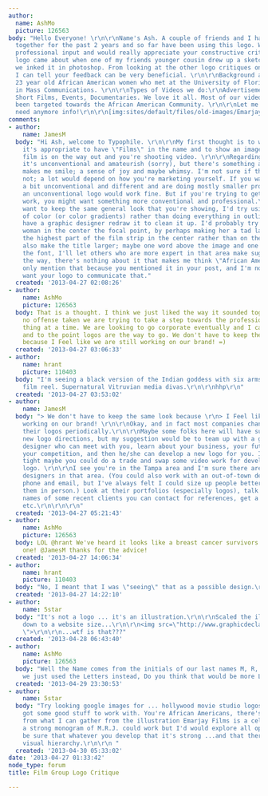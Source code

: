 ```yaml
---
author:
  name: AshMo
  picture: 126563
body: "Hello Everyone! \r\n\r\nName's Ash. A couple of friends and I have been working
  together for the past 2 years and so far have been using this logo. We wanted some
  professional input and would really appreciate your constructive criticism. This
  logo came about when one of my friends younger cousin drew up a sketched logo and
  we inked it in photoshop. From looking at the other logo critiques on this forum
  I can tell your feedback can be very beneficial. \r\n\r\nBackground about the group:\r\nThree
  23 year old African American women who met at the University of Florida while majoring
  in Mass Communications. \r\n\r\nTypes of Videos we do:\r\nAdvertisements, Weddings,
  Short Films, Events, Documentaries. We love it all. Most of our videos so far have
  been targeted towards the African American Community. \r\n\r\nLet me know if you
  need anymore info!\r\n\r\n[img:sites/default/files/old-images/Emarjaylogotransparent_6167.png]"
comments:
- author:
    name: JamesM
  body: "Hi Ash, welcome to Typophile. \r\n\r\nMy first thought is to wonder whether
    it's appropriate to have \"Films\" in the name and to show an image of film, since
    film is on the way out and you're shooting video. \r\n\r\nRegarding the logo itself,
    it's unconventional and amateurish (sorry), but there's something about it that
    makes me smile; a sense of joy and maybe whimsy. I'm not sure if that's good or
    not; a lot would depend on how you're marketing yourself. If you want to look
    a bit unconventional and different and are doing mostly smaller projects, maybe
    an unconventional logo would work fine. But if you're trying to get corporate
    work, you might want something more conventional and professional.\r\n\r\nIf you
    want to keep the same general look that you're showing, I'd try using solid areas
    of color (or color gradients) rather than doing everything in outline, and I'd
    have a graphic designer redraw it to clean it up. I'd probably try to make the
    woman in the center the focal point, by perhaps making her a tad larger and making
    the highest part of the film strip in the center rather than on the left. I'd
    also make the title larger; maybe one word above the image and one below. Regarding
    the font, I'll let others who are more expert in that area make suggestions. \r\n\r\nBy
    the way, there's nothing about it that makes me think \"African American\". I
    only mention that because you mentioned it in your post, and I'm not sure if you
    want your logo to communicate that."
  created: '2013-04-27 02:08:26'
- author:
    name: AshMo
    picture: 126563
  body: That is a thought. I think we just liked the way it sounded together. And
    no offense taken we are trying to take a step towards the professional world one
    thing at a time. We are looking to go corporate eventually and I can tell simple
    and to the point logos are the way to go. We don't have to keep the same look
    because I Feel like we are still working on our brand! =)
  created: '2013-04-27 03:06:33'
- author:
    name: hrant
    picture: 110403
  body: "I'm seeing a black version of the Indian goddess with six arms, inside a
    film reel. Supernatural Vitruvian media divas.\r\n\r\nhhp\r\n"
  created: '2013-04-27 03:53:02'
- author:
    name: JamesM
  body: "> We don't have to keep the same look because \r\n> I Feel like we are still
    working on our brand! \r\n\r\nOkay, and in fact most companies change or update
    their logos periodically.\r\n\r\nMaybe some folks here will have suggestions for
    new logo directions, but my suggestion would be to team up with a good graphic
    designer who can meet with you, learn about your business, your future goals,
    your competition, and then he/she can develop a new logo for you. If money is
    tight maybe you could do a trade and swap some video work for developing a new
    logo. \r\n\r\nI see you're in the Tampa area and I'm sure there are numerous good
    designers in that area. (You could also work with an out-of-town designer via
    phone and email, but I've always felt I could size up people better when I meet
    them in person.) Look at their portfolios (especially logos), talk to them, get
    names of some recent clients you can contact for references, get a written estimate,
    etc.\r\n\r\n\r\n"
  created: '2013-04-27 05:21:43'
- author:
    name: AshMo
    picture: 126563
  body: LOL @hrant We've heard it looks like a breast cancer survivors but not that
    one! @JamesM thanks for the advice!
  created: '2013-04-27 14:06:34'
- author:
    name: hrant
    picture: 110403
  body: "No, I meant that I was \"seeing\" that as a possible design.\r\n\r\nhhp\r\n"
  created: '2013-04-27 14:22:10'
- author:
    name: 5star
  body: "It's not a logo ... it's an illustration.\r\n\r\nScaled the illustration
    down to a website size...\r\n\r\n<img src=\"http://www.graphicdeclaration.com/images/typophilecrit_ef.jpg
    \">\r\n\r\n...wtf is that???"
  created: '2013-04-28 06:43:40'
- author:
    name: AshMo
    picture: 126563
  body: "Well the Name comes from the initials of our last names M, R, and J. \r\nIf
    we just used the Letters instead, Do you think that would be more Logo-esque?"
  created: '2013-04-29 23:30:53'
- author:
    name: 5star
  body: "Try looking google images for ... hollywood movie studio logos.\r\n\r\nYou
    got some good stuff to work with. You're African Americans, there's 3 of you and
    from what I can gather from the illustration Emarjay Films is a celebration.\r\n\r\nPerhaps
    a strong monogram of M.R.J. could work but I'd would explore all options. Just
    be sure that whatever you develop that it's strong ...and that there is a proper
    visual hierarchy.\r\n\r\n "
  created: '2013-04-30 05:33:02'
date: '2013-04-27 01:33:42'
node_type: forum
title: Film Group Logo Critique

---
```

